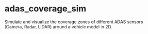 # adas_coverage_sim
Simulate and visualize the coverage zones of different ADAS sensors (Camera, Radar, LiDAR) around a vehicle model in 2D.
